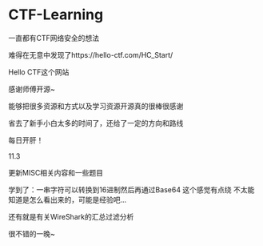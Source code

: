 # CTF-Learning

一直都有CTF网络安全的想法

难得在无意中发现了https://hello-ctf.com/HC_Start/

Hello CTF这个网站

感谢师傅开源~

能够把很多资源和方式以及学习资源开源真的很棒很感谢

省去了新手小白太多的时间了，还给了一定的方向和路线



每日开肝！

11.3

更新MISC相关内容和一些题目

学到了：一串字符可以转换到16进制然后再通过Base64 这个感觉有点绕 不太能知道是怎么看出来的，可能是经验吧...

还有就是有关WireShark的汇总过滤分析

很不错的一晚~